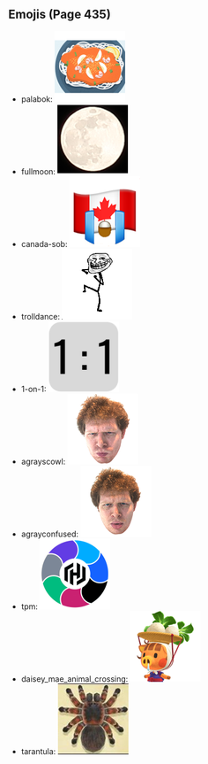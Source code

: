 
## Emojis (Page 435)

* palabok: ![palabok](output/palabok.png)
* fullmoon: ![fullmoon](output/fullmoon.png)
* canada-sob: ![canada-sob](output/canada-sob.png)
* trolldance: ![trolldance](output/trolldance.gif)
* 1-on-1: ![1-on-1](output/1-on-1.png)
* agrayscowl: ![agrayscowl](output/agrayscowl.png)
* agrayconfused: ![agrayconfused](output/agrayconfused.png)
* tpm: ![tpm](output/tpm.png)
* daisey_mae_animal_crossing: ![daisey_mae_animal_crossing](output/daisey_mae_animal_crossing.png)
* tarantula: ![tarantula](output/tarantula.jpg)
